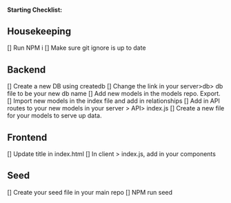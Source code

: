 
#### Starting Checklist:

## Housekeeping
[] Run NPM i
[] Make sure git ignore is up to date

## Backend
[] Create a new DB using createdb
[] Change the link in your server>db> db file to be your new db name
[] Add new models in the models repo. Export.
[] Import new models in the index file and add in relationships
[] Add in API routes to your new models in your server > API> index.js
[] Create a new file for your models to serve up data. 

## Frontend
[] Update title in index.html
[] In client > index.js, add in your components

## Seed
[] Create your seed file in your main repo
[] NPM run seed